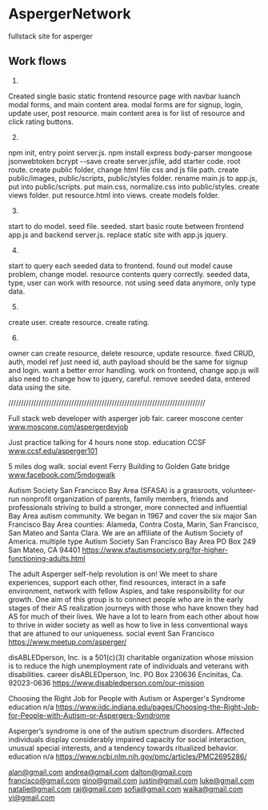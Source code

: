 # AspergerNetwork
fullstack site for asperger

## Work flows
1)
Created single basic static frontend resource page with navbar luanch modal forms, and main content area. modal forms are for signup, login, update user, post resource. main content area is for list of resource and click rating buttons.

2)
npm init, entry point server.js.
npm install express body-parser mongoose jsonwebtoken bcrypt --save
create server.jsfile, add starter code.
root route.
create public folder, change html file css and js file path.
create public/images, public/scripts, public/styles folder.
rename main.js to app.js, put into public/scripts.
put main.css, normalize.css into public/styles.
create views folder.
put resource.html into views.
create models folder.

3)
start to do model.
seed file.
seeded.
start basic route between frontend app.js and backend server.js.
replace static site with app.js jquery.

4)
start to query each seeded data to frontend.
found out model cause problem, change model.
resource contents query correctly.
seeded data, type, user can work with resource.
not using seed data anymore, only type data.

5)
create user.
create resource.
create rating.

6)
owner can create resource, delete resource, update resource.
fixed CRUD, auth, model ref just need id, auth payload should be the same for signup and login.
want a better error handling.
work on frontend, change app.js will also need to change how to jquery, careful.
remove seeded data, entered data using the site.



//////////////////////////////////////////////////////////////////////////////


Full stack web developer with asperger job fair.
career
moscone center
www.moscone.com/aspergerdevjob


Just practice talking for 4 hours none stop.
education
CCSF
www.ccsf.edu/asperger101


5 miles dog walk.
social event
Ferry Building to Golden Gate bridge
www.facebook.com/5mdogwalk


Autism Society San Francisco Bay Area (SFASA) is a grassroots, volunteer-run nonprofit organization of parents, family members, friends and professionals striving to build a stronger, more connected and influential Bay Area autism community. We began in 1967 and cover the six major San Francisco Bay Area counties: Alameda, Contra Costa, Marin, San Francisco, San Mateo and Santa Clara. We are an affiliate of the Autism Society of America.
multiple type
Autism Society San Francisco Bay Area PO Box 249 San Mateo, CA 94401
https://www.sfautismsociety.org/for-higher-functioning-adults.html


The adult Asperger self-help revolution is on! We meet to share experiences, support each other, find resources, interact in a safe environment, network with fellow Aspies, and take responsibility for our growth. One aim of this group is to connect people who are in the early stages of their AS realization journeys with those who have known they had AS for much of their lives. We have a lot to learn from each other about how to thrive in wider society as well as how to live in less conventional ways that are attuned to our uniqueness.
social event
San Francisco
https://www.meetup.com/asperger/


disABLEDperson, Inc. is a 501(c)(3) charitable organization whose mission is to reduce the high unemployment rate of individuals and veterans with disabilities.
career
disABLEDperson, Inc. PO Box 230636 Encinitas, Ca. 92023-0636
https://www.disabledperson.com/our-mission


Choosing the Right Job for People with Autism or Asperger's Syndrome
education
n/a
https://www.iidc.indiana.edu/pages/Choosing-the-Right-Job-for-People-with-Autism-or-Aspergers-Syndrome


Asperger’s syndrome is one of the autism spectrum disorders. Affected individuals display considerably impaired capacity for social interaction, unusual special interests, and a tendency towards ritualized behavior.
education
n/a
https://www.ncbi.nlm.nih.gov/pmc/articles/PMC2695286/


alan@gmail.com
andrea@gmail.com
dalton@gmail.com
francisco@gmail.com
gino@gmail.com
justin@gmail.com
luke@gmail.com
natalie@gmail.com
raj@gmail.com
sofia@gmail.com
waika@gmail.com
yi@gmail.com

